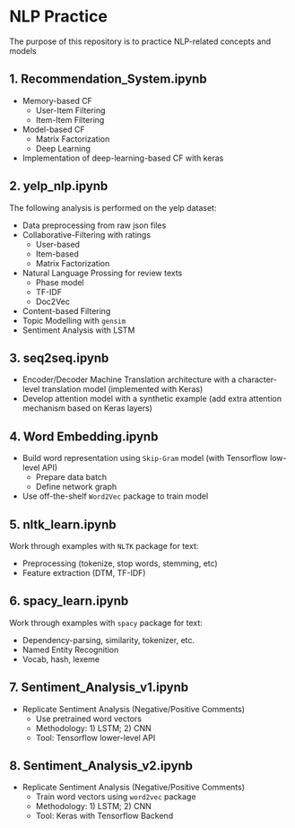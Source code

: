 # NLP Practice
The purpose of this repository is to practice NLP-related concepts and models 


## 1. Recommendation_System.ipynb
- Memory-based CF
    - User-Item Filtering
    - Item-Item Filtering
- Model-based CF
    - Matrix Factorization
    - Deep Learning
- Implementation of deep-learning-based CF with keras

## 2. yelp_nlp.ipynb
The following analysis is performed on the yelp dataset:
- Data preprocessing from raw json files
- Collaborative-Filtering with ratings
    - User-based
    - Item-based
    - Matrix Factorization
- Natural Language Prossing for review texts
    - Phase model
    - TF-IDF
    - Doc2Vec
- Content-based Filtering
- Topic Modelling with `gensim`
- Sentiment Analysis with LSTM

## 3. seq2seq.ipynb
- Encoder/Decoder Machine Translation architecture with a character-level translation model (implemented with Keras)
- Develop attention model with a synthetic example (add extra attention mechanism based on Keras layers)


## 4. Word Embedding.ipynb
- Build word representation using `Skip-Gram` model (with Tensorflow low-level API)
    - Prepare data batch
    - Define network graph
- Use off-the-shelf `Word2Vec` package to train model

## 5. nltk_learn.ipynb
Work through examples with `NLTK` package for text:
- Preprocessing (tokenize, stop words, stemming, etc)
- Feature extraction (DTM, TF-IDF)

## 6. spacy_learn.ipynb
Work through examples with `spacy` package for text:
- Dependency-parsing, similarity, tokenizer, etc.
- Named Entity Recognition
- Vocab, hash, lexeme

## 7. Sentiment_Analysis_v1.ipynb
- Replicate Sentiment Analysis (Negative/Positive Comments)
  - Use pretrained word vectors
  - Methodology: 1) LSTM; 2) CNN 
  - Tool: Tensorflow lower-level API

## 8. Sentiment_Analysis_v2.ipynb
- Replicate Sentiment Analysis (Negative/Positive Comments)
  - Train word vectors using `word2vec` package
  - Methodology: 1) LSTM; 2) CNN 
  - Tool: Keras with Tensorflow Backend

